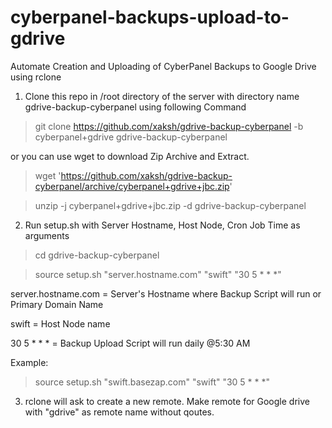 # cyberpanel-backups-upload-to-gdrive
Automate Creation and Uploading of CyberPanel Backups to Google Drive using rclone

1) Clone this repo in /root directory of the server with directory name gdrive-backup-cyberpanel using following Command
 
 > git clone https://github.com/xaksh/gdrive-backup-cyberpanel -b cyberpanel+gdrive gdrive-backup-cyberpanel
 
 or you can use wget to download Zip Archive and Extract.
 
 > wget 'https://github.com/xaksh/gdrive-backup-cyberpanel/archive/cyberpanel+gdrive+jbc.zip'

 > unzip -j cyberpanel+gdrive+jbc.zip -d gdrive-backup-cyberpanel

2) Run setup.sh with Server Hostname, Host Node, Cron Job Time as arguments

 > cd gdrive-backup-cyberpanel

 > source setup.sh "server.hostname.com" "swift" "30 5 * * *"

   server.hostname.com = Server's Hostname where Backup Script will run or Primary Domain Name
   
   swift = Host Node name
   
   30 5 * * * = Backup Upload Script will run daily @5:30 AM

   Example: 
 > source setup.sh "swift.basezap.com" "swift" "30 5 * * *"

3) rclone will ask to create a new remote. Make remote for Google drive with "gdrive" as remote name without qoutes.

